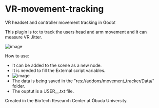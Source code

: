 # VR-movement-tracking
VR headset and controller movement tracking in Godot

This plugin is to: to track the users head and arm movement and it can measure VR Jitter.

![image](https://user-images.githubusercontent.com/71565433/236815091-01326921-bf25-4b3c-bcd8-f273f6b06b53.png)


How to use:
- It can be added to the scene as a new node.
- It is needed to fill the External script variables.
- ![image](https://user-images.githubusercontent.com/71565433/236815679-15561aa6-0581-4dfb-9bec-d285c4b044e0.png)
- The data is being saved in the "res://addons/movement_tracker/Data/" folder.
- The ouptut is a USER_<counter>_<DATE>.txt file.

Created in the BioTech Research Center at Óbuda University.
